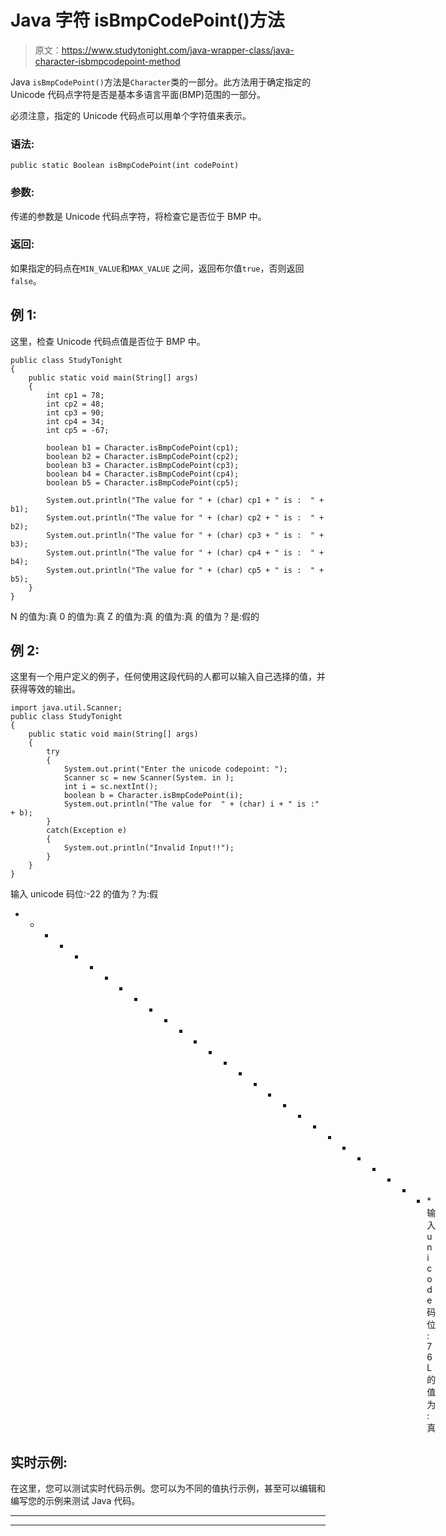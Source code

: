 # Java 字符 isBmpCodePoint()方法

> 原文：<https://www.studytonight.com/java-wrapper-class/java-character-isbmpcodepoint-method>

Java `isBmpCodePoint()`方法是`Character`类的一部分。此方法用于确定指定的 Unicode 代码点字符是否是基本多语言平面(BMP)范围的一部分。

必须注意，指定的 Unicode 代码点可以用单个字符值来表示。

### 语法:

```
public static Boolean isBmpCodePoint(int codePoint) 
```

### 参数:

传递的参数是 Unicode 代码点字符，将检查它是否位于 BMP 中。

### 返回:

如果指定的码点在`MIN_VALUE`和`MAX_VALUE` 之间，返回布尔值`true`，否则返回`false`。

## 例 1:

这里，检查 Unicode 代码点值是否位于 BMP 中。

```
public class StudyTonight 
{
	public static void main(String[] args) 
	{
		int cp1 = 78;
		int cp2 = 48;
		int cp3 = 90;
		int cp4 = 34;
		int cp5 = -67;

		boolean b1 = Character.isBmpCodePoint(cp1);
		boolean b2 = Character.isBmpCodePoint(cp2);
		boolean b3 = Character.isBmpCodePoint(cp3);
		boolean b4 = Character.isBmpCodePoint(cp4);
		boolean b5 = Character.isBmpCodePoint(cp5);

		System.out.println("The value for " + (char) cp1 + " is :  " + b1);
		System.out.println("The value for " + (char) cp2 + " is :  " + b2);
		System.out.println("The value for " + (char) cp3 + " is :  " + b3);
		System.out.println("The value for " + (char) cp4 + " is :  " + b4);
		System.out.println("The value for " + (char) cp5 + " is :  " + b5);
	}
}
```

N 的值为:真
0 的值为:真
Z 的值为:真
的值为:真
的值为？是:假的

## 例 2:

这里有一个用户定义的例子，任何使用这段代码的人都可以输入自己选择的值，并获得等效的输出。

```
import java.util.Scanner;
public class StudyTonight 
{
	public static void main(String[] args) 
	{
		try 
		{
			System.out.print("Enter the unicode codepoint: ");
			Scanner sc = new Scanner(System. in );
			int i = sc.nextInt();
			boolean b = Character.isBmpCodePoint(i);
			System.out.println("The value for  " + (char) i + " is :" + b);
		}
		catch(Exception e) 
		{
			System.out.println("Invalid Input!!");
		}
	}
}
```

输入 unicode 码位:-22
的值为？为:假
* * * * * * * * * * * * * * * * * * * * * * * * * * * * *输入 unicode 码位:76
L 的值为:真

## 实时示例:

在这里，您可以测试实时代码示例。您可以为不同的值执行示例，甚至可以编辑和编写您的示例来测试 Java 代码。

* * *

* * *